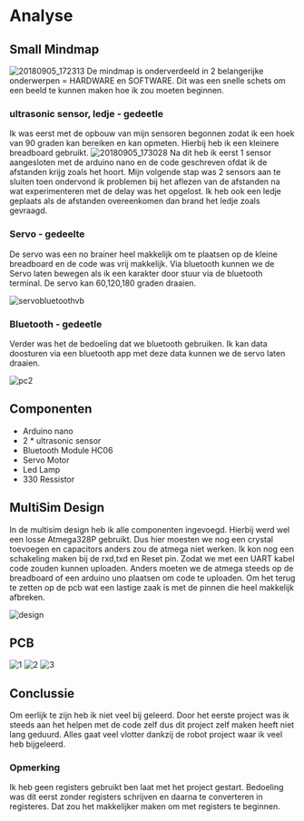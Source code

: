 # Analyse
## Small Mindmap
![20180905_172313](https://user-images.githubusercontent.com/26321858/45103638-a6377900-b130-11e8-9125-fdec3194d7f5.jpg)
De mindmap is onderverdeeld in 2 belangerijke onderwerpen = HARDWARE en SOFTWARE.
Dit was een snelle schets om een beeld te kunnen maken hoe ik zou moeten beginnen.
### ultrasonic sensor, ledje - gedeetle
Ik was eerst met de opbouw van mijn sensoren begonnen zodat ik een hoek van 90 graden kan bereiken en kan opmeten.
Hierbij heb ik een kleinere breadboard gebruikt. ![20180905_173028](https://user-images.githubusercontent.com/26321858/45104239-eea36680-b131-11e8-94f2-fcca40009773.jpg)
Na dit heb ik eerst 1 sensor aangesloten met de arduino nano en de code geschreven ofdat ik de afstanden krijg zoals het hoort.
Mijn volgende stap was 2 sensors aan te sluiten toen ondervond ik problemen bij het aflezen van de afstanden na wat experimenteren met de
delay was het opgelost. Ik heb ook een ledje geplaats als de afstanden overeenkomen dan brand het ledje zoals gevraagd.

### Servo - gedeelte

De servo was een no brainer heel makkelijk om te plaatsen op de kleine breadboard en de code was vrij makkelijk.
Via bluetooth kunnen we de Servo laten bewegen als ik een karakter door stuur via de bluetooth terminal.
De servo kan 60,120,180 graden draaien. 

![servobluetoothvb](https://user-images.githubusercontent.com/26321858/45111386-249e1600-b145-11e8-8334-2d1a68a530d9.PNG)

### Bluetooth - gedeetle

Verder was het de bedoeling dat we bluetooth gebruiken. Ik kan data doosturen via een bluetooth app met deze data kunnen we de servo
laten draaien. 


![pc2](https://user-images.githubusercontent.com/26321858/45108301-86a64d80-b13c-11e8-868a-bf59af37aba0.jpg)

## Componenten 
* Arduino nano
* 2 * ultrasonic sensor 
* Bluetooth Module HC06
* Servo Motor
* Led Lamp
* 330 Ressistor

## MultiSim Design
In de multisim design heb ik alle componenten ingevoegd. Hierbij werd wel een losse Atmega328P gebruikt.
Dus hier moesten we nog een crystal toevoegen en capacitors anders zou de atmega niet werken.
Ik kon nog een schakeling maken bij de rxd,txd en Reset pin. Zodat we met een UART kabel code zouden kunnen uploaden.
Anders moeten we de atmega steeds op de breadboard of een arduino uno plaatsen om code te uploaden.
Om het terug te zetten op de pcb wat een lastige zaak is met de pinnen die heel makkelijk afbreken.

![design](https://user-images.githubusercontent.com/26321858/45111075-4fd43580-b144-11e8-8147-84429657003e.PNG)
## PCB
![1](https://user-images.githubusercontent.com/26321858/45111088-5a8eca80-b144-11e8-9f29-d4825409f601.PNG)
![2](https://user-images.githubusercontent.com/26321858/45111103-6084ab80-b144-11e8-98d1-e820ec8a1d83.PNG)
![3](https://user-images.githubusercontent.com/26321858/45111112-65495f80-b144-11e8-9a11-b20f78efa833.PNG)

## Conclussie

Om eerlijk te zijn heb ik niet veel bij geleerd. Door het eerste project was ik steeds aan het helpen met de code
zelf dus dit project zelf maken heeft niet lang geduurd. Alles gaat veel vlotter dankzij de robot project waar ik veel
heb bijgeleerd. 

### Opmerking

Ik heb geen registers gebruikt ben laat met het project gestart. Bedoeling was dit eerst zonder registers schrijven en daarna te 
converteren in registeres. Dat zou het makkelijker maken om met registers te beginnen.
